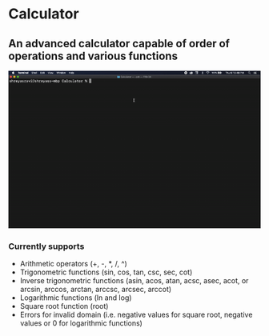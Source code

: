 # Calculator

## An advanced calculator capable of order of operations and various functions
![](https://github.com/Wh1t3Sail0r/Calculator/blob/master/Calculator%20Demo.gif)

### Currently supports
- Arithmetic operators (+, -, *, /, ^)
- Trigonometric functions (sin, cos, tan, csc, sec, cot)
- Inverse trigonometric functions (asin, acos, atan, acsc, asec, acot, or arcsin, arccos, arctan, arccsc, arcsec, arccot)
- Logarithmic functions (ln and log)
- Square root function (root)
- Errors for invalid domain (i.e. negative values for square root, negative values or 0 for logarithmic functions)
